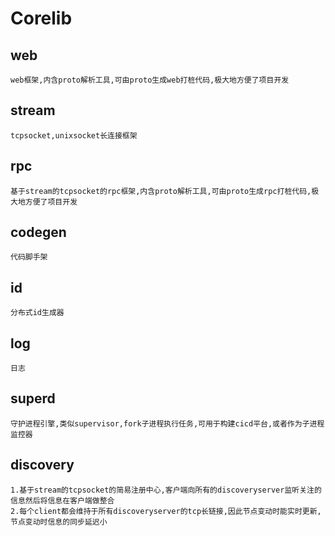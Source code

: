 # Corelib
## web
	web框架,内含proto解析工具,可由proto生成web打桩代码,极大地方便了项目开发
## stream
	tcpsocket,unixsocket长连接框架
## rpc
	基于stream的tcpsocket的rpc框架,内含proto解析工具,可由proto生成rpc打桩代码,极大地方便了项目开发
## codegen
	代码脚手架
## id
	分布式id生成器
## log
	日志
## superd
	守护进程引擎,类似supervisor,fork子进程执行任务,可用于构建cicd平台,或者作为子进程监控器
## discovery
	1.基于stream的tcpsocket的简易注册中心,客户端向所有的discoveryserver监听关注的信息然后将信息在客户端做整合
	2.每个client都会维持于所有discoveryserver的tcp长链接,因此节点变动时能实时更新,节点变动时信息的同步延迟小
